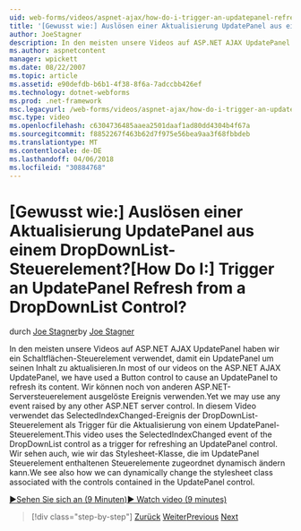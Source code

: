 ```yaml
---
uid: web-forms/videos/aspnet-ajax/how-do-i-trigger-an-updatepanel-refresh-from-a-dropdownlist-control
title: '[Gewusst wie:] Auslösen einer Aktualisierung UpdatePanel aus einem DropDownList-Steuerelement? | Microsoft-Dokumentation'
author: JoeStagner
description: In den meisten unsere Videos auf ASP.NET AJAX UpdatePanel haben wir ein Schaltflächen-Steuerelement verwendet, damit ein UpdatePanel um seinen Inhalt zu aktualisieren. Wir können noch jedes Ereignis verwenden, um...
ms.author: aspnetcontent
manager: wpickett
ms.date: 08/22/2007
ms.topic: article
ms.assetid: e90defdb-b6b1-4f38-8f6a-7adccbb426ef
ms.technology: dotnet-webforms
ms.prod: .net-framework
msc.legacyurl: /web-forms/videos/aspnet-ajax/how-do-i-trigger-an-updatepanel-refresh-from-a-dropdownlist-control
msc.type: video
ms.openlocfilehash: c6304736485aaea2501daaf1ad80dd4304b4f67a
ms.sourcegitcommit: f8852267f463b62d7f975e56bea9aa3f68fbbdeb
ms.translationtype: MT
ms.contentlocale: de-DE
ms.lasthandoff: 04/06/2018
ms.locfileid: "30884768"
---
```

<a name="how-do-i-trigger-an-updatepanel-refresh-from-a-dropdownlist-control"></a><span data-ttu-id="7cf31-105">[Gewusst wie:] Auslösen einer Aktualisierung UpdatePanel aus einem DropDownList-Steuerelement?</span><span class="sxs-lookup"><span data-stu-id="7cf31-105">[How Do I:] Trigger an UpdatePanel Refresh from a DropDownList Control?</span></span>
====================
<span data-ttu-id="7cf31-106">durch [Joe Stagner](https://github.com/JoeStagner)</span><span class="sxs-lookup"><span data-stu-id="7cf31-106">by [Joe Stagner](https://github.com/JoeStagner)</span></span>

<span data-ttu-id="7cf31-107">In den meisten unsere Videos auf ASP.NET AJAX UpdatePanel haben wir ein Schaltflächen-Steuerelement verwendet, damit ein UpdatePanel um seinen Inhalt zu aktualisieren.</span><span class="sxs-lookup"><span data-stu-id="7cf31-107">In most of our videos on the ASP.NET AJAX UpdatePanel, we have used a Button control to cause an UpdatePanel to refresh its content.</span></span> <span data-ttu-id="7cf31-108">Wir können noch von anderen ASP.NET-Serversteuerelement ausgelöste Ereignis verwenden.</span><span class="sxs-lookup"><span data-stu-id="7cf31-108">Yet we may use any event raised by any other ASP.NET server control.</span></span> <span data-ttu-id="7cf31-109">In diesem Video verwendet das SelectedIndexChanged-Ereignis der DropDownList-Steuerelement als Trigger für die Aktualisierung von einem UpdatePanel-Steuerelement.</span><span class="sxs-lookup"><span data-stu-id="7cf31-109">This video uses the SelectedIndexChanged event of the DropDownList control as a trigger for refreshing an UpdatePanel control.</span></span> <span data-ttu-id="7cf31-110">Wir sehen auch, wie wir das Stylesheet-Klasse, die im UpdatePanel Steuerelement enthaltenen Steuerelemente zugeordnet dynamisch ändern kann.</span><span class="sxs-lookup"><span data-stu-id="7cf31-110">We see also how we can dynamically change the stylesheet class associated with the controls contained in the UpdatePanel control.</span></span>

[<span data-ttu-id="7cf31-111">&#9654;Sehen Sie sich an (9 Minuten)</span><span class="sxs-lookup"><span data-stu-id="7cf31-111">&#9654; Watch video (9 minutes)</span></span>](https://channel9.msdn.com/Blogs/ASP-NET-Site-Videos/how-do-i-trigger-an-updatepanel-refresh-from-a-dropdownlist-control)

> [!div class="step-by-step"]
> <span data-ttu-id="7cf31-112">[Zurück](how-do-i-implement-the-persistent-communications-pattern-using-web-services.md)
> [Weiter](how-do-i-create-an-aspnet-ajax-extender-from-scratch.md)</span><span class="sxs-lookup"><span data-stu-id="7cf31-112">[Previous](how-do-i-implement-the-persistent-communications-pattern-using-web-services.md)
[Next](how-do-i-create-an-aspnet-ajax-extender-from-scratch.md)</span></span>
